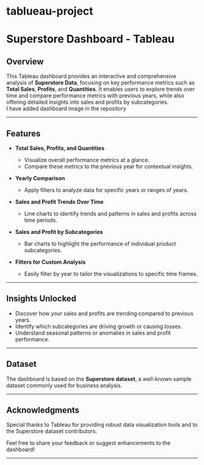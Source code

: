 # tablueau-project
# Superstore Dashboard - Tableau

## Overview  
This Tableau dashboard provides an interactive and comprehensive analysis of **Superstore Data**, focusing on key performance metrics such as **Total Sales**, **Profits**, and **Quantities**. It enables users to explore trends over time and compare performance metrics with previous years, while also offering detailed insights into sales and profits by subcategories.  
I have added dashboard image in the repository 

---

## Features  
- **Total Sales, Profits, and Quantities**  
  - Visualize overall performance metrics at a glance.  
  - Compare these metrics to the previous year for contextual insights.

- **Yearly Comparison**  
  - Apply filters to analyze data for specific years or ranges of years.

- **Sales and Profit Trends Over Time**  
  - Line charts to identify trends and patterns in sales and profits across time periods.

- **Sales and Profit by Subcategories**  
  - Bar charts to highlight the performance of individual product subcategories.

- **Filters for Custom Analysis**  
  - Easily filter by year to tailor the visualizations to specific time frames.

---



## Insights Unlocked  
- Discover how your sales and profits are trending compared to previous years.  
- Identify which subcategories are driving growth or causing losses.  
- Understand seasonal patterns or anomalies in sales and profit performance.  

---

## Dataset  
The dashboard is based on the **Superstore dataset**, a well-known sample dataset commonly used for business analysis.  

---


## Acknowledgments  
Special thanks to Tableau for providing robust data visualization tools and to the Superstore dataset contributors.  

Feel free to share your feedback or suggest enhancements to the dashboard!  

---

